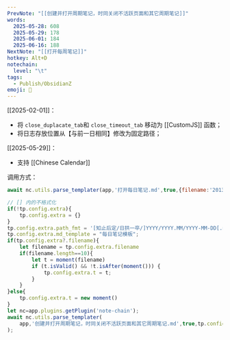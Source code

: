 ```yaml
---
PrevNote: "[[创建并打开周期笔记，时同关闭不活跃页面和其它周期笔记]]"
words:
  2025-05-28: 608
  2025-05-29: 178
  2025-06-01: 184
  2025-06-16: 188
NextNote: "[[打开每周笔记]]"
hotkey: Alt+D
notechain:
  level: "\t"
tags:
  - Publish/ObsidianZ
emoji: 📣
---
```


[[2025-02-01]]：
 - 将 `close_duplacate_tab`和 `close_timeout_tab` 移动为 [[CustomJS]] 函数；
 - 将日志存放位置从【与前一日相同】修改为固定路径；

[[2025-05-29]]：
- 支持 [[Chinese Calendar]] 


调用方式：

```js
await nc.utils.parse_templater(app,'打开每日笔记.md',true,{filename:'2013-01-01'});
```

```js //templater
// [] 内的不格式化
if(!tp.config.extra){
	tp.config.extra = {}
}
tp.config.extra.path_fmt = '[知止后定/日拱一卒/]YYYY/YYYY.MM/YYYY-MM-DD[.md]';
tp.config.extra.md_template = "每日笔记模板";
if(tp.config.extra?.filename){
	let filename = tp.config.extra.filename
	if(filename.length==10){
		let t = moment(filename)
		if (t.isValid() && !t.isAfter(moment())) {
			tp.config.extra.t = t; 
		}
	}
}else{
	tp.config.extra.t = new moment()
}
let nc=app.plugins.getPlugin('note-chain');
await nc.utils.parse_templater(
	app,'创建并打开周期笔记，时同关闭不活跃页面和其它周期笔记.md',true,tp.config.extra
);
```

